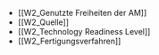 - [[W2_Genutzte Freiheiten der AM]]
- [[W2_Quelle]]
- [[W2_Technology Readiness Level]]
- [[W2_Fertigungsverfahren]]